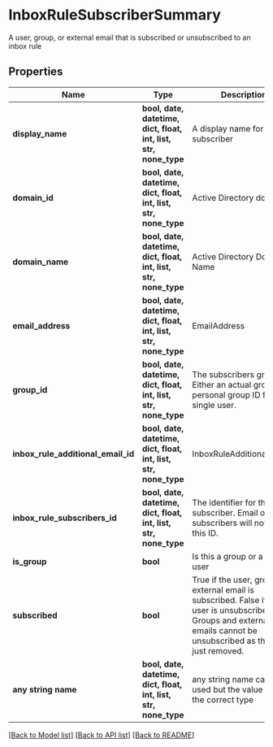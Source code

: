 # InboxRuleSubscriberSummary

A user, group, or external email that is subscribed or unsubscribed to an inbox rule

## Properties
Name | Type | Description | Notes
------------ | ------------- | ------------- | -------------
**display_name** | **bool, date, datetime, dict, float, int, list, str, none_type** | A display name for this subscriber | [optional] 
**domain_id** | **bool, date, datetime, dict, float, int, list, str, none_type** | Active Directory domain ID | [optional] 
**domain_name** | **bool, date, datetime, dict, float, int, list, str, none_type** | Active Directory Domain Name | [optional] 
**email_address** | **bool, date, datetime, dict, float, int, list, str, none_type** | EmailAddress | [optional] 
**group_id** | **bool, date, datetime, dict, float, int, list, str, none_type** | The subscribers group id.  Either an actual group or a personal group ID for a single user. | [optional] 
**inbox_rule_additional_email_id** | **bool, date, datetime, dict, float, int, list, str, none_type** | InboxRuleAdditionalEmailId | [optional] 
**inbox_rule_subscribers_id** | **bool, date, datetime, dict, float, int, list, str, none_type** | The identifier for this subscriber.  Email only subscribers will not have this ID. | [optional] 
**is_group** | **bool** | Is this a group or a single user | [optional] 
**subscribed** | **bool** | True if the user, group, or external email is subscribed.  False if the user is unsubscribed.  Groups and external emails cannot be unsubscribed as they are just removed. | [optional] 
**any string name** | **bool, date, datetime, dict, float, int, list, str, none_type** | any string name can be used but the value must be the correct type | [optional]

[[Back to Model list]](../README.md#documentation-for-models) [[Back to API list]](../README.md#documentation-for-api-endpoints) [[Back to README]](../README.md)


